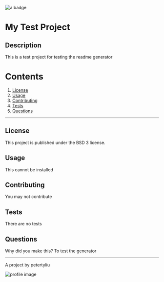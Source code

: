 ![a badge](https://img.shields.io/badge/license-BSD%203-green)
  # My Test Project
  ## Description
  This is a test project for testing the readme generator
  # Contents
  1. [License](#license)
  2. [Usage](#usage)
  3. [Contributing](#contributing)
  4. [Tests](#tests)
  5. [Questions](#questions)
  ***
  ## License
  This project is published under the BSD 3 license.
  ## Usage
  This cannot be installed
  ## Contributing
  You may not contribute
  ## Tests
  There are no tests
  ## Questions
  Why did you make this? To test the generator
  ***
  A project by petertyliu

  ![profile image](https://avatars0.githubusercontent.com/u/24631198?v=4)